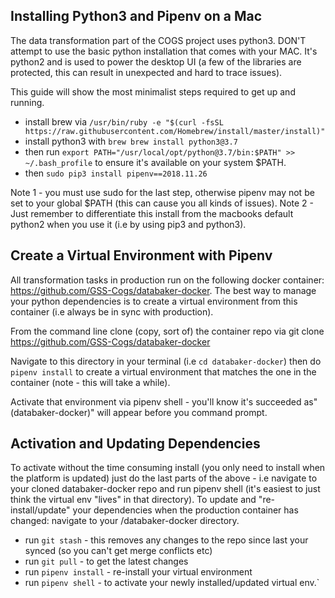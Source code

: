 
## Installing Python3  and Pipenv on a Mac

The data transformation part of the COGS project uses python3.
DON'T attempt to use the basic python installation that comes with your MAC. It's python2 and is used to power the desktop UI (a few of the libraries are protected, this can result in unexpected and hard to trace issues).

This guide will show the most minimalist steps required to get up and running.
* install brew via `/usr/bin/ruby -e "$(curl -fsSL https://raw.githubusercontent.com/Homebrew/install/master/install)"`
* install python3 with `brew brew install python3@3.7`
* then run `export PATH="/usr/local/opt/python@3.7/bin:$PATH" >> ~/.bash_profile` to ensure it's available on your system $PATH.
* then `sudo pip3 install pipenv==2018.11.26`

Note 1 - you must  use sudo for the last step, otherwise pipenv may not be set to your global $PATH (this can cause you all kinds of issues).
Note 2 - Just remember to differentiate this install from the macbooks default python2 when you use it (i.e by using pip3 and python3).

## Create a Virtual Environment with Pipenv

All transformation tasks in production run on the following docker container: https://github.com/GSS-Cogs/databaker-docker. The best way to manage your python dependencies is to create a virtual environment from this container (i.e always be in sync with production).

From the command line clone (copy, sort of) the container repo via git clone https://github.com/GSS-Cogs/databaker-docker

Navigate to this directory in your terminal (i.e `cd databaker-docker`) then do `pipenv install` to create a virtual environment that matches the one in the container (note - this will take a while).

Activate that environment via pipenv shell - you'll know it's succeeded as" (databaker-docker)" will appear before you command prompt.

## Activation and Updating Dependencies

To activate without the time consuming install (you only need to install when the platform is updated) just do the last parts of the above - i.e navigate to your cloned databaker-docker repo and run pipenv shell (it's easiest to just think the virtual env "lives" in that directory).
To update and "re-install/update" your dependencies when the production container has changed:
navigate to your /databaker-docker directory.
* run `git stash` - this removes any changes to the repo since last your synced (so you can't get merge conflicts etc)
* run `git pull` - to get the latest changes
* run `pipenv install` - re-install your virtual environment
* run `pipenv shell` - to activate your newly installed/updated virtual env.`
